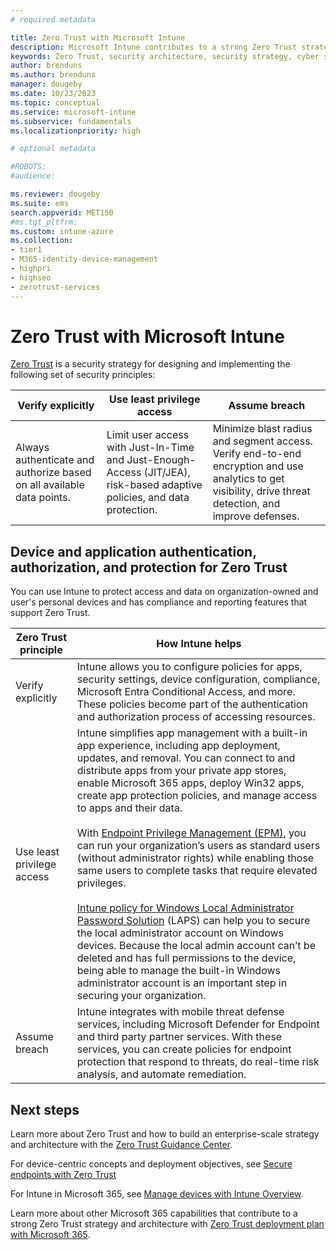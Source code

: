 ```yaml
---
# required metadata

title: Zero Trust with Microsoft Intune
description: Microsoft Intune contributes to a strong Zero Trust strategy and architecture.
keywords: Zero Trust, security architecture, security strategy, cyber security, enterprise security, devices, device, identity, users, data, applications
author: brenduns
ms.author: brenduns
manager: dougeby
ms.date: 10/23/2023
ms.topic: conceptual
ms.service: microsoft-intune
ms.subservice: fundamentals
ms.localizationpriority: high

# optional metadata

#ROBOTS:
#audience:

ms.reviewer: dougeby
ms.suite: ems
search.appverid: MET150
#ms.tgt_pltfrm:
ms.custom: intune-azure
ms.collection:
- tier1
- M365-identity-device-management
- highpri
- highseo
- zerotrust-services
---
```



# Zero Trust with Microsoft Intune

[Zero Trust](/security/zero-trust/zero-trust-overview) is a security strategy for designing and implementing the following set of security principles:

| Verify explicitly  | Use least privilege access | Assume breach |
|---------|---------|---------|
| Always authenticate and authorize based on all available data points. | Limit user access with Just-In-Time and Just-Enough-Access (JIT/JEA), risk-based adaptive policies, and data protection. | Minimize blast radius and segment access. Verify end-to-end encryption and use analytics to get visibility, drive threat detection, and improve defenses. |

## Device and application authentication, authorization, and protection for Zero Trust

You can use Intune to protect access and data on organization-owned and user's personal devices and has compliance and reporting features that support Zero Trust.

| Zero Trust principle | How Intune helps |
|---------|---------|
| Verify explicitly | Intune allows you to configure policies for apps, security settings, device configuration, compliance, Microsoft Entra Conditional Access, and more. These policies become part of the authentication and authorization process of accessing resources. |
| Use least privilege access | Intune simplifies app management with a built-in app experience, including app deployment, updates, and removal. You can connect to and distribute apps from your private app stores, enable Microsoft 365 apps, deploy Win32 apps, create app protection policies, and manage access to apps and their data. </br></br>  With [Endpoint Privilege Management (EPM)](../protect/epm-overview.md), you can run your organization’s users as standard users (without administrator rights) while enabling those same users to complete tasks that require elevated privileges.  </br></br> [Intune policy for Windows Local Administrator Password Solution](../protect/windows-laps-overview.md) (LAPS) can help you to secure the local administrator account on Windows devices. Because the local admin account can’t be deleted and has full permissions to the device, being able to manage the built-in Windows administrator account is an important step in securing your organization. |
| Assume breach | Intune integrates with mobile threat defense services, including Microsoft Defender for Endpoint and third party partner services. With these services, you can create policies for endpoint protection that respond to threats, do real-time risk analysis, and automate remediation. |

## Next steps

Learn more about Zero Trust and how to build an enterprise-scale strategy and architecture with the [Zero Trust Guidance Center](/security/zero-trust).

For device-centric concepts and deployment objectives, see [Secure endpoints with Zero Trust](/security/zero-trust/deploy/endpoints)

For Intune in Microsoft 365, see [Manage devices with Intune Overview](/microsoft-365/solutions/manage-devices-with-intune-overview).

Learn more about other Microsoft 365 capabilities that contribute to a strong Zero Trust strategy and architecture with [Zero Trust deployment plan with Microsoft 365](/microsoft-365/security/microsoft-365-zero-trust).


